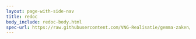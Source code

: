 ```yaml
---
layout: page-with-side-nav
title: redoc
body_include: redoc-body.html
spec-url: https://raw.githubusercontent.com/VNG-Realisatie/gemma-zaken/master/api-specificatie/drc/1.4.x/openapi.yaml
---
```

<redoc spec-url='{{ page.spec-url}}'></redoc>
